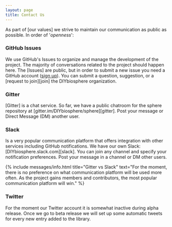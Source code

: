 ```yaml
---
layout: page
title: Contact Us
---
```


As part of [our values] we strive to maintain our communication as public as possible. In order of '_openness_':

### GitHub Issues
We use GitHub's Issues to organize and manage the development of the project. The majority of conversations related to the project should happen here. The [Issues] are public, but in order to submit a new issue you need a GitHub account ([sign up](https://github.com/join)). You can submit a question, suggestion, or a [request to join][join] the DIYbiosphere organization.


### Gitter
[Gitter] is a chat service. So far, we have a public chatroom for the sphere repository at [gitter.im/DIYbiosphere/sphere][gitter]. Post your message or Direct Message (DM) another user.

### Slack
Is a very popular communication platform that offers integration with other services including GitHub notifications. We have our own Slack: [DIYbiosphere.slack.com][slack]. You can join any channel and specify your notification preferences. Post your message in a channel or DM other users.

{% include messages/info.html title="Gitter vs Slack" text="For the moment, there is no preference on what communication platform will be used more often. As the project gains members and contributors, the most popular communication platform will win." %}

### Twitter
For the moment our Twitter account it is somewhat inactive during alpha release. Once we go to beta release we will set up some automatic tweets for every new entry added to the library.
